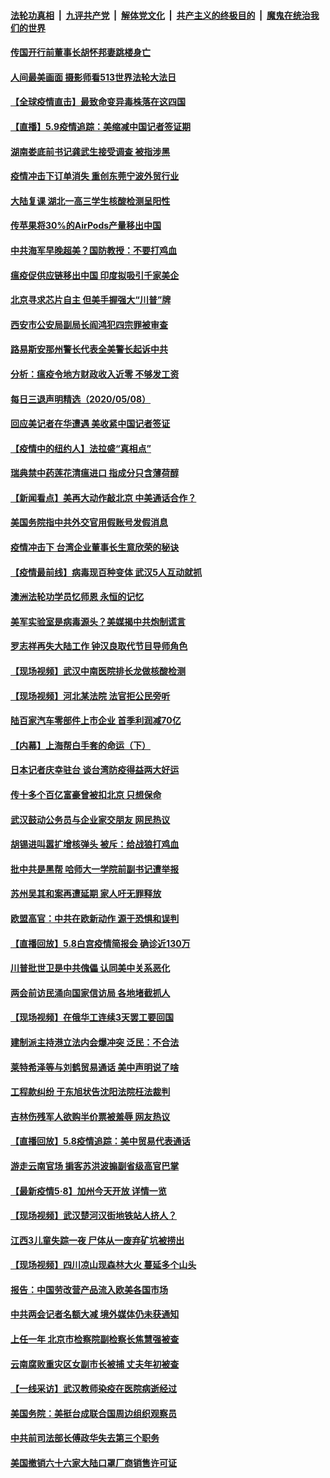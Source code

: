 ####  [法轮功真相](../../../../basic/blob/master/README.md?t=05100002) &nbsp;|&nbsp; [九评共产党](../../../../9ping.md/blob/master/README.md?t=05100002) &nbsp;|&nbsp; [解体党文化](../../../../jtdwh.md/blob/master/README.md?t=05100002)  &nbsp;|&nbsp; [共产主义的终极目的](../../../../gczydzjmd.md/blob/master/README.md?t=05100002) &nbsp;|&nbsp; [魔鬼在统治我们的世界](../../../../mgztzwmdsj.md/blob/master/README.md?t=05100002) 

#### [传国开行前董事长胡怀邦妻跳楼身亡](../pages/nsc413/n12095359.md?t=05100002) 

#### [人间最美画面  摄影师看513世界法轮大法日](../pages/nsc413/n12094118.md?t=05100002) 

#### [【全球疫情直击】最致命变异毒株落在这四国](../pages/nsc413/n12095348.md?t=05100002) 

#### [【直播】5.9疫情追踪：美缩减中国记者签证期](../pages/nsc413/n12095312.md?t=05100002) 

#### [湖南娄底前书记龚武生接受调查 被指涉黑](../pages/nsc413/n12095048.md?t=05100002) 

#### [疫情冲击下订单消失 重创东莞宁波外贸行业](../pages/nsc413/n12095167.md?t=05100002) 


#### [大陆复课 湖北一高三学生核酸检测呈阳性](../pages/nsc413/n12094924.md?t=05100002) 

#### [传苹果将30%的AirPods产量移出中国](../pages/nsc413/n12094637.md?t=05100002) 

#### [中共海军早晚超美？国防教授：不要打鸡血](../pages/nsc413/n12094858.md?t=05100002) 

#### [瘟疫促供应链移出中国 印度拟吸引千家美企](../pages/nsc413/n12094189.md?t=05100002) 

#### [北京寻求芯片自主 但美手握强大“川普”牌](../pages/nsc413/n12093978.md?t=05100002) 

#### [西安市公安局副局长阎鸿犯四宗罪被审查](../pages/nsc413/n12094769.md?t=05100002) 

#### [路易斯安那州警长代表全美警长起诉中共](../pages/nsc413/n12094613.md?t=05100002) 

#### [分析：瘟疫令地方财政收入近零 不够发工资](../pages/nsc413/n12094449.md?t=05100002) 

#### [每日三退声明精选（2020/05/08）](../pages/nsc413/n12094671.md?t=05100002) 

#### [回应美记者在华遭遇 美收紧中国记者签证](../pages/nsc413/n12094582.md?t=05100002) 

#### [【疫情中的纽约人】法拉盛“真相点”](../pages/nsc413/n12094364.md?t=05100002) 

#### [瑞典禁中药莲花清瘟进口 指成分只含薄荷醇](../pages/nsc413/n12094234.md?t=05100002) 

#### [【新闻看点】美再大动作敲北京 中美通话合作？](../pages/nsc413/n12093903.md?t=05100002) 

#### [美国务院指中共外交官用假账号发假消息](../pages/nsc413/n12093976.md?t=05100002) 

#### [疫情冲击下 台湾企业董事长生意欣荣的秘诀](../pages/nsc413/n12094125.md?t=05100002) 

#### [【疫情最前线】病毒现百种变体 武汉5人互动就抓](../pages/nsc413/n12094213.md?t=05100002) 

#### [澳洲法轮功学员忆师恩 永恒的记忆](../pages/nsc413/n12093999.md?t=05100002) 

#### [美军实验室是病毒源头？美媒揭中共炮制谎言](../pages/nsc413/n12094005.md?t=05100002) 

#### [罗志祥再失大陆工作 钟汉良取代节目导师角色](../pages/nsc413/n12094115.md?t=05100002) 

#### [【现场视频】武汉中南医院排长龙做核酸检测](../pages/nsc413/n12093998.md?t=05100002) 

#### [【现场视频】河北某法院 法官拒公民旁听](../pages/nsc413/n12093667.md?t=05100002) 

#### [陆百家汽车零部件上市企业 首季利润减70亿](../pages/nsc413/n12093986.md?t=05100002) 

#### [【内幕】上海帮白手套的命运（下）](../pages/nsc413/n12091810.md?t=05100002) 

#### [日本记者庆幸驻台 谈台湾防疫得益两大好运](../pages/nsc413/n12093791.md?t=05100002) 

#### [传十多个百亿富豪曾被扣北京 只想保命](../pages/nsc413/n12093968.md?t=05100002) 

#### [武汉鼓动公务员与企业家交朋友 网民热议](../pages/nsc413/n12093201.md?t=05100002) 

#### [胡锡进叫嚣扩增核弹头 被斥：给战狼打鸡血](../pages/nsc413/n12093907.md?t=05100002) 

#### [批中共是黑帮 哈师大一学院前副书记遭举报](../pages/nsc413/n12093616.md?t=05100002) 

#### [苏州吴其和案再遭延期 家人吁无罪释放](../pages/nsc413/n12093826.md?t=05100002) 

#### [欧盟高官：中共在欧新动作 源于恐惧和误判](../pages/nsc413/n12093790.md?t=05100002) 

#### [【直播回放】5.8白宫疫情简报会 确诊近130万](../pages/nsc413/n12093562.md?t=05100002) 

#### [川普批世卫是中共傀儡 认同美中关系恶化](../pages/nsc413/n12093756.md?t=05100002) 

#### [两会前访民涌向国家信访局 各地堵截抓人](../pages/nsc413/n12093370.md?t=05100002) 


#### [【现场视频】在俄华工连续3天罢工要回国](../pages/nsc413/n12092838.md?t=05100002) 

#### [建制派主持港立法内会爆冲突  泛民：不合法](../pages/nsc413/n12093415.md?t=05100002) 

#### [莱特希泽等与刘鹤贸易通话 美中声明说了啥](../pages/nsc413/n12093423.md?t=05100002) 

#### [工程款纠纷 于东旭状告沈阳法院枉法裁判](../pages/nsc413/n12091018.md?t=05100002) 

#### [吉林伤残军人欲购半价票被羞辱 网友热议](../pages/nsc413/n12093343.md?t=05100002) 

#### [【直播回放】5.8疫情追踪：美中贸易代表通话](../pages/nsc413/n12093103.md?t=05100002) 

#### [游走云南官场 掮客苏洪波搧副省级高官巴掌](../pages/nsc413/n12093050.md?t=05100002) 

#### [【最新疫情5·8】加州今天开放 详情一览](../pages/nsc413/n12088365.md?t=05100002) 

#### [【现场视频】武汉楚河汉街地铁站人挤人？](../pages/nsc413/n12092865.md?t=05100002) 

#### [江西3儿童失踪一夜 尸体从一废弃矿坑被捞出](../pages/nsc413/n12092835.md?t=05100002) 

#### [【现场视频】四川凉山现森林大火 蔓延多个山头](../pages/nsc413/n12092719.md?t=05100002) 

#### [报告：中国劳改营产品流入欧美各国市场](../pages/nsc413/n12092437.md?t=05100002) 

#### [中共两会记者名额大减 境外媒体仍未获通知](../pages/nsc413/n12092751.md?t=05100002) 

#### [上任一年 北京市检察院副检察长焦慧强被查](../pages/nsc413/n12092227.md?t=05100002) 

#### [云南腐败重灾区女副市长被捕 丈夫年初被查](../pages/nsc413/n12092583.md?t=05100002) 

#### [【一线采访】武汉教师染疫在医院病逝经过](../pages/nsc413/n12092074.md?t=05100002) 

#### [美国务院：美挺台成联合国周边组织观察员](../pages/nsc413/n12092024.md?t=05100002) 

#### [中共前司法部长傅政华失去第三个职务](../pages/nsc413/n12092104.md?t=05100002) 

#### [美国撤销六十六家大陆口罩厂商销售许可证](../pages/nsc413/n12092054.md?t=05100002) 

